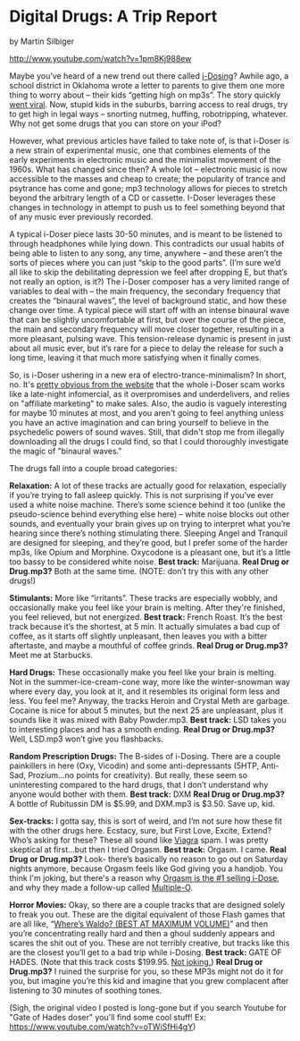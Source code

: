 # Digital Drugs: A Trip Report
by Martin Silbiger

http://www.youtube.com/watch?v=1pm8Kj988ew

Maybe you’ve heard of a new trend out there called [i-Dosing](http://i-doser.com/storev3/)?  Awhile ago, a school district in Oklahoma wrote a letter to parents to give them one more thing to worry about – their kids “getting high on mp3s”.  The story quickly [went viral](http://www.wired.com/threatlevel/2010/07/digital-drugs/).  Now, stupid kids in the suburbs, barring access to real drugs, try to get high in legal ways – snorting nutmeg, huffing, robotripping, whatever.  Why not get some drugs that you can store on your iPod?

However, what previous articles have failed to take note of, is that i-Doser is a new strain of experimental music, one that combines elements of the early experiments in electronic music and the minimalist movement of the 1960s.  What has changed since then?  A whole lot – electronic music is now accessible to the masses and cheap to create; the popularity of trance and psytrance has come and gone; mp3 technology allows for pieces to stretch beyond the arbitrary length of a CD or cassette.  I-Doser leverages these changes in technology in attempt to push us to feel something beyond that of any music ever previously recorded.

A typical i-Doser piece lasts 30-50 minutes, and is meant to be listened to through headphones while lying down.  This contradicts our usual habits of being able to listen to any song, any time, anywhere – and these aren’t the sorts of pieces where you can just “skip to the good parts”.  (I’m sure we’d all like to skip the debilitating depression we feel after dropping E, but that’s not really an option, is it?)  The i-Doser composer has a very limited range of variables to deal with – the main frequency, the secondary frequency that creates the “binaural waves”, the level of background static, and how these change over time.  A typical piece will start off with an intense binaural wave that can be slightly uncomfortable at first, but over the course of the piece, the main and secondary frequency will move closer together, resulting in a more pleasant, pulsing wave.  This tension-release dynamic is present in just about all music ever, but it’s rare for a piece to delay the release for such a long time, leaving it that much more satisfying when it finally comes.

So, is i-Doser ushering in a new era of electro-trance-minimalism?  In short, no.  It's [pretty obvious from the website](http://i-doser.com/storev3/) that the whole i-Doser scam works like a late-night infomercial, as it overpromises and underdelivers, and relies on "affiliate marketing" to make sales.  Also, the audio is vaguely interesting for maybe 10 minutes at most, and you aren't going to feel anything unless you have an active imagination and can bring yourself to believe in the psychedelic powers of sound waves.  Still, that didn't stop me from illegally downloading all the drugs I could find, so that I could thoroughly investigate the magic of "binaural waves."

The drugs fall into a couple broad categories:

**Relaxation:** A lot of these tracks are actually good for relaxation, especially if you’re trying to fall asleep quickly.  This is not surprising if you’ve ever used a white noise machine.  There’s some science behind it too (unlike the pseudo-science behind everything else here) – white noise blocks out other sounds, and eventually your brain gives up on trying to interpret what you’re hearing since there’s nothing stimulating there.  Sleeping Angel and Tranquil are designed for sleeping, and they’re good, but I prefer some of the harder mp3s, like Opium and Morphine.  Oxycodone is a pleasant one, but it’s a little too bassy to be considered white noise.
**Best track:** Marijuana.
**Real Drug or Drug.mp3?**  Both at the same time.  (NOTE: don’t try this with any other drugs!)

**Stimulants:** More like “irritants”.  These tracks are especially wobbly, and occasionally make you feel like your brain is melting.  After they're finished, you feel relieved, but not energized.
**Best track:** French Roast.  It’s the best track because it’s the shortest, at 5 min.  It actually simulates a bad cup of coffee, as it starts off slightly unpleasant, then leaves you with a bitter aftertaste, and maybe a mouthful of coffee grinds.
**Real Drug or Drug.mp3?**  Meet me at Starbucks.

**Hard Drugs:**  These occasionally make you feel like your brain is melting.  Not in the summer-ice-cream-cone way, more like the winter-snowman way where every day, you look at it, and it resembles its original form less and less.  You feel me?  Anyway, the tracks Heroin and Crystal Meth are garbage.  Cocaine is nice for about 5 minutes, but the next 25 are unpleasant, plus it sounds like it was mixed with Baby Powder.mp3.
**Best track:** LSD takes you to interesting places and has a smooth ending.
**Real Drug or Drug.mp3?**  Well, LSD.mp3 won’t give you flashbacks.

**Random Prescription Drugs:** The B-sides of i-Dosing.  There are a couple painkillers in here (Oxy, Vicodin) and some anti-depressants (5HTP, Anti-Sad, Prozium...no points for creativity).  But really, these seem so uninteresting compared to the hard drugs, that I don’t understand why anyone would bother with them.
**Best track:** DXM
**Real Drug or Drug.mp3?**  A bottle of Rubitussin DM is $5.99, and DXM.mp3 is $3.50.  Save up, kid.

**Sex-tracks:** I gotta say, this is sort of weird, and I’m not sure how these fit with the other drugs here.  Ecstacy, sure, but First Love, Excite, Extend?  Who’s asking for these?  These all sound like [Viagra](http://i-doser.com/storev3/index.php?main_page=product_info&amp;cPath=71&amp;products_id=282) spam.  I was pretty skeptical at first...but then I tried Orgasm.
**Best track:** Orgasm.  I came.
**Real Drug or Drug.mp3?**  Look- there’s basically no reason to go out on Saturday nights anymore, because Orgasm feels like God giving you a handjob.  You think I'm joking, but there's a reason why [Orgasm is the #1 selling i-Dose](http://www.i-doser.com/storev3/index.php), and why they made a follow-up called [Multiple-O](http://i-doser.com/storev3/index.php?main_page=product_info&amp;products_id=260).

**Horror Movies:** Okay, so there are a couple tracks that are designed solely to freak you out.  These are the digital equivalent of those Flash games that are all like, “[Where’s Waldo?  (BEST AT MAXIMUM VOLUME)](http://www.albinoblacksheep.com/flash/waldo)”  and then you’re concentrating really hard and then a ghoul suddenly appears and scares the shit out of you.  These are not terribly creative, but tracks like this are the closest you’ll get to a bad trip while i-Dosing.
**Best track:** GATE OF HADES.  (Note that this track costs $199.95.  [Not joking.](http://i-doser.com/storev3/index.php?main_page=product_info&amp;products_id=277))
**Real Drug or Drug.mp3?**  I ruined the surprise for you, so these MP3s might not do it for you, but imagine you’re this kid and imagine that you grew complacent after listening to 30 minutes of soothing tones.

(Sigh, the original video I posted is long-gone but if you search Youtube for "Gate of Hades doser" you'll find some cool stuff! Ex: https://www.youtube.com/watch?v=oTWiSfHi4gY)